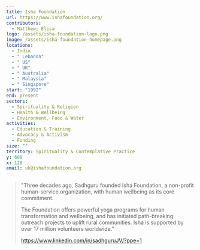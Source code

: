 ```yaml
---
title: Isha Foundation
url: https://www.ishafoundation.org/
contributors:
  - Matthew; Elisa
logo: /assets/isha-foundation-logo.png
image: /assets/isha-foundation-homepage.png
locations:
  - India
  - " Lebanon"
  - " US"
  - " UK"
  - " Australia"
  - " Malaysia"
  - " Singapore"
start: "1992"
end: present
sectors:
  - Spirituality & Religion
  - Health & Wellbeing
  - Environment, Food & Water
activities:
  - Education & Training
  - Advocacy & Activism
  - Funding
size: ""
territory: Spirituality & Contemplative Practice
y: 688
x: 120
email: uk@ishafoundation.org
---
```

> "Three decades ago, Sadhguru founded Isha Foundation, a non-profit human-service organization, with human wellbeing as its core commitment. 
> 
> The Foundation offers powerful yoga programs for human transformation and wellbeing, and has initiated path-breaking outreach projects to uplift rural communities. Isha is supported by over 17 million volunteers worldwide."
> 
> https://www.linkedin.com/in/sadhguruJV/?ppe=1
